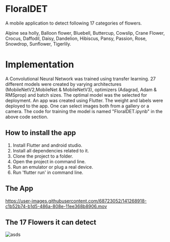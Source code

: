 # FloralDET

A mobile application to detect following 17 categories of flowers.

Alpine sea holly,
Balloon flower,
Bluebell,
Buttercup,
Cowslip,
Crane Flower,
Crocus,
Daffodil,
Daisy,
Dandelion,
Hibiscus,
Pansy,
Passion,
Rose,
Snowdrop,
Sunflower,
Tigerlily.

# Implementation
 A Convolutional Neural Network was trained using transfer learning. 
27 different models were created by varying architectures (MobileNetV2,MobileNet & MobileNetV3), optimizers (Adagrad, Adam & RMSprop) and batch sizes. The optimal model was the selected for deployment. An app was created using Flutter. The weight and labels were deployed to the app. One can select images both from a gallery or a camera. The code for training the model is named "FloralDET.ipynb" in the above code section.
## How to install the app ##

1. Install Flutter and android studio.
2. Install all dependencies related to it.
3. Clone the project to a folder.
4. Open the project in command line.
5. Run an emulator or plug a real device.
6. Run 'flutter run' in command line.


## The App

https://user-images.githubusercontent.com/68723052/141268918-c1b52b74-b1d5-486a-808e-11ee368b8906.mov

## The 17 Flowers it can detect
![asds](https://user-images.githubusercontent.com/68723052/123532858-a4e7f880-d730-11eb-9359-bf37be5828f2.PNG)



